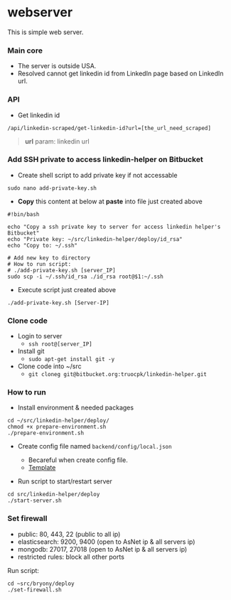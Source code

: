 # webserver
This is simple web server.

### Main core
* The server is outside USA.
* Resolved cannot get linkedin id from LinkedIn page based on LinkedIn url.

### API
* Get linkedin id
```
/api/linkedin-scraped/get-linkedin-id?url=[the_url_need_scraped]
```
> **url** param: linkedin url

### Add SSH private to access linkedin-helper on Bitbucket

* Create shell script to add private key if not accessable

```
sudo nano add-private-key.sh
```

* **Copy** this content at below at **paste** into file just created above

```
#!bin/bash

echo "Copy a ssh private key to server for access linkedin helper's Bitbucket"
echo "Private key: ~/src/linkedin-helper/deploy/id_rsa"
echo "Copy to: ~/.ssh"

# Add new key to directory
# How to run script:
# ./add-private-key.sh [server_IP]
sudo scp -i ~/.ssh/id_rsa ./id_rsa root@$1:~/.ssh
```

* Execute script just created above

```
./add-private-key.sh [Server-IP]
```

### Clone code

* Login to server
    - `ssh root@[server_IP]`
* Install git
    - `sudo apt-get install git -y`
* Clone code into ~/src
    - `git cloneg git@bitbucket.org:truocpk/linkedin-helper.git`

### How to run

* Install environment & needed packages

```
cd ~/src/linkedin-helper/deploy/
chmod +x prepare-environment.sh
./prepare-environment.sh
```

* Create config file named `backend/config/local.json`
    * Becareful when create config file.
    * [Template](https://docs.google.com/document/d/1ebA-snMSEDv-y-uPi61LUWkL3XLzkbuWJFv3McfcWRA/edit)

* Run script to start/restart server

```
cd src/linkedin-helper/deploy
./start-server.sh
```
    
### Set firewall
* public: 80, 443, 22 (public to all ip)
* elasticsearch: 9200, 9400 (open to AsNet ip & all servers ip)
* mongodb: 27017, 27018 (open to AsNet ip & all servers ip)
* restricted rules: block all other ports

Run script:

```
cd ~src/bryony/deploy
./set-firewall.sh
```

